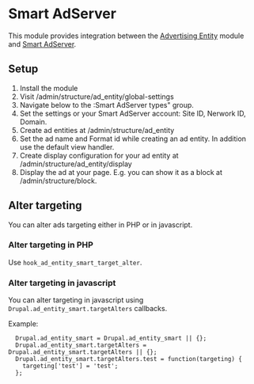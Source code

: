 Smart AdServer
==============

This module provides integration between the [Advertising Entity](https://www.drupal.org/project/ad_entity) module and [Smart AdServer](http://smartadserver.com/). 

## Setup

1. Install the module
1. Visit /admin/structure/ad_entity/global-settings
1. Navigate below to the :Smart AdServer types" group.
1. Set the settings or your Smart AdServer account: Site ID, Nerwork ID, Domain.
1. Create ad entities at /admin/structure/ad_entity
1. Set the ad name and Format id while creating an ad entity. In addition use the default view handler.
1. Create display configuration for your ad entity at /admin/structure/ad_entity/display
1. Display the ad at your page. E.g. you can show it as a block at /admin/structure/block.

## Alter targeting

You can alter ads targeting either in PHP or in javascript.

### Alter targeting in PHP

Use `hook_ad_entity_smart_target_alter`.

### Alter targeting in javascript

You can alter targeting in javascript using `Drupal.ad_entity_smart.targetAlters` callbacks.

Example:

```
  Drupal.ad_entity_smart = Drupal.ad_entity_smart || {};
  Drupal.ad_entity_smart.targetAlters = Drupal.ad_entity_smart.targetAlters || {};
  Drupal.ad_entity_smart.targetAlters.test = function(targeting) {
    targeting['test'] = 'test';
  };
```
